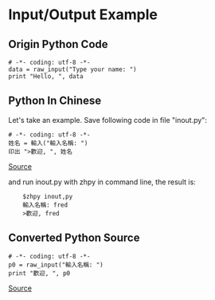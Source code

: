 # Input/Output Example #

## Origin Python Code ##

```
# -*- coding: utf-8 -*-
data = raw_input("Type your name: ")
print "Hello, ", data
```

## Python In Chinese ##

Let's take an example. Save following code in file "inout.py":

```
# -*- coding: utf-8 -*-
姓名 = 輸入("輸入名稱: ")
印出 ">歡迎, ", 姓名
```

[Source](http://zhpy.googlecode.com/svn/trunk/examples/inout/inout.twpy)

and run inout.py with zhpy in command line, the result is:

```
    $zhpy inout,py
    輸入名稱: fred
    >歡迎, fred
```

## Converted Python Source ##

```
# -*- coding: utf-8 -*-
p0 = raw_input("輸入名稱: ")
print "歡迎, ", p0
```

[Source](http://zhpy.googlecode.com/svn/trunk/examples/inout/n_inout.py)